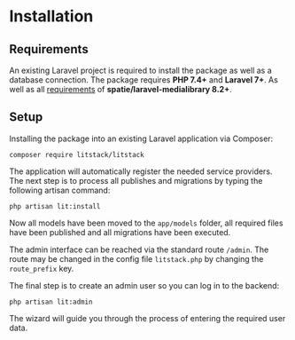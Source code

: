 # Installation

## Requirements

An existing Laravel project is required to install the package as well as a
database connection. The package requires **PHP 7.4+** and **Laravel 7+**. As
well as all
[requirements](https://docs.spatie.be/laravel-medialibrary/v8/requirements) of
**spatie/laravel-medialibrary 8.2+**.

## Setup

Installing the package into an existing Laravel application via Composer:

```shell
composer require litstack/litstack
```

The application will automatically register the needed service providers. The
next step is to process all publishes and migrations by typing the following
artisan command:

```shell
php artisan lit:install
```

Now all models have been moved to the `app/models` folder, all required files
have been published and all migrations have been executed.

The admin interface can be reached via the standard route `/admin`. The route
may be changed in the config file `litstack.php` by changing the `route_prefix`
key.

The final step is to create an admin user so you can log in to the backend:

```shell
php artisan lit:admin
```

The wizard will guide you through the process of entering the required user
data.
